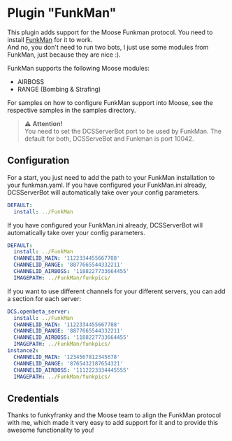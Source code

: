 # Plugin "FunkMan"
This plugin adds support for the Moose Funkman protocol. You need to install 
[FunkMan](https://github.com/funkyfranky/FunkMan) for it to work.<br/>
And no, you don't need to run two bots, I just use some modules from FunkMan, just because they are nice :).

FunkMan supports the following Moose modules:
* AIRBOSS
* RANGE (Bombing & Strafing)

For samples on how to configure FunkMan support into Moose, see the respective samples in the samples directory.</br>

> ⚠️ **Attention!**<br>
> You need to set the DCSServerBot port to be used by FunkMan. The default for both, 
> DCSServeBot and Funkman is port 10042. 

## Configuration
For a start, you just need to add the path to your FunkMan installation to your funkman.yaml. If you have configured 
your FunkMan.ini already, DCSServerBot will automatically take over your config parameters.

```yaml
DEFAULT:
  install: ../FunkMan
```
If you have configured your FunkMan.ini already, DCSServerBot will automatically take over your config parameters.        

```yaml
DEFAULT:
  install: ../FunkMan
  CHANNELID_MAIN: '1122334455667788'
  CHANNELID_RANGE: '8877665544332211'
  CHANNELID_AIRBOSS: '1188227733664455'
  IMAGEPATH: ../FunkMan/funkpics/
```
If you want to use different channels for your different servers, you can add a section for each server:

```yaml
DCS.openbeta_server:
  install: ../FunkMan
  CHANNELID_MAIN: '1122334455667788'
  CHANNELID_RANGE: '8877665544332211'
  CHANNELID_AIRBOSS: '1188227733664455'
  IMAGEPATH: ../FunkMan/funkpics/
instance2:
  CHANNELID_MAIN: '1234567812345678'
  CHANNELID_RANGE: '8765432187654321'
  CHANNELID_AIRBOSS: '1112223334445555'
  IMAGEPATH: ../FunkMan/funkpics/
```

## Credentials
Thanks to funkyfranky and the Moose team to align the FunkMan protocol with me, which made it very easy
to add support for it and to provide this awesome functionality to you!
